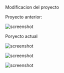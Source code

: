 Modificacion del proyecto 

Proyecto anterior:

![screenshot](https://i.ibb.co/8scBxTN/2020-12-01-13h06-25.png)

Poryecto actual

![screenshot](https://i.ibb.co/MkK6859/2020-12-01-14h03-43.png)

![screenshot](https://i.ibb.co/bz7Lv7F/2020-12-01-14h32-08.png)

![screenshot](https://i.ibb.co/q0H0ZS9/2020-12-01-14h32-14.png)
